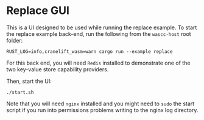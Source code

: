# Replace GUI

This is a UI designed to be used while running the replace example. To start the replace example back-end, run the following from the `wascc-host` root folder:

```shell
RUST_LOG=info,cranelift_wasm=warn cargo run --example replace
```

For this back end, you will need `Redis` installed to demonstrate one of the two key-value store capability providers.

Then, start the UI:

```shell
./start.sh
```

Note that you will need `nginx` installed and you might need to  `sudo` the start script if you run into permissions problems writing to the nginx log directory.
